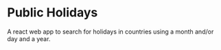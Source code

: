 # Public Holidays

A react web app to search for holidays in countries using a month and/or day and a year.
